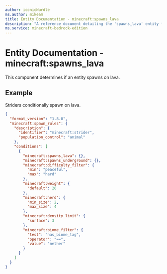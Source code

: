 ```yaml
---
author: iconicNurdle
ms.author: mikeam
title: Entity Documentation - minecraft:spawns_lava
description: "A reference document detailing the 'spawns_lava' entity filter"
ms.service: minecraft-bedrock-edition
---
```


# Entity Documentation - minecraft:spawns_lava

This component determines if an entity spawns on lava.

## Example

Striders conditionally spawn on lava.

```json
{
  "format_version": "1.8.0",
  "minecraft:spawn_rules": {
    "description": {
      "identifier": "minecraft:strider",
      "population_control": "animal"
    },
    "conditions": [
      {
        "minecraft:spawns_lava": {},
        "minecraft:spawns_underground": {},
        "minecraft:difficulty_filter": {
          "min": "peaceful",
          "max": "hard"
        },
        "minecraft:weight": {
          "default": 20
        },
        "minecraft:herd": {
          "min_size": 2,
          "max_size": 4
        },
        "minecraft:density_limit": {
          "surface": 3
        },
        "minecraft:biome_filter": {
          "test": "has_biome_tag",
          "operator": "==",
          "value": "nether"
        }
      }
    ]
  }
}
```
